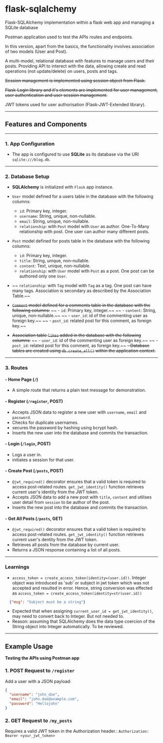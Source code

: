 # flask-sqlalchemy
Flask-SQLAlchemy implementation within a flask web app and managing a SQLite database

Postman application used to test the APIs routes and endpoints.

In this version, apart from the basics, the functionality involves association of two models (User and Post).

A multi-model, relational database with features to manage users and their posts. Providing API to interect with the data, allowing create and read operations (not update/delete) on users, posts and tags.

~~Session management is implemented using session object from Flask.~~

~~Flask-Login library and it's elements are implemented for user management, user authentication and user session management.~~

JWT tokens used for user authorisation (Flask-JWT-Extended library). 

---

## Features and Components
---

### 1. **App Configuration**
- The app is configured to use **SQLite** as its database via the URI `sqlite:///blog.db`.
---

### 2. **Database Setup**
- **SQLAlchemy** is initialized with `Flask` app instance.
- `User` model defined for a users table in the database with the following columns:
  - `id`: Primary key, integer.
  - `username`: String, unique, non-nullable.
  - `email`: String, unique, non-nullable.
  -  `relationship`: with `Post` model with `User` as author. One-To-Many relationship with post. One user can author many different posts.

- `Post` model defined for posts table in the database with the following columns:
  - `id`: Primary key, integer.
  - `title`: String, unique, non-nullable.
  - `content`: Text, unique, non-nullable.
  -  `relationship`: with `User` model with `Post` as a post. One post can be authored only one `User`.
 -  ~~ `relationship`: with `Tag` model with `Tag` as a tag. One post can have many tags. Association is secondary as described by the Association Table.~~

- ~~`Comment` model defined for a comments table in the database with the following columns:~~
 ~~ - `id`: Primary key, integer.~~
~~  - `content`: String, unique, non-nullable.~~
~~  -  `user_id`: id of the commenting user as foreign key.~~
~~    - `post_id`: related post for this comment, as foreign key.~~

- ~~Association table `likes` added in the database with the following columns:~~
~~  -  `user_id`: id of the commenting user as foreign key.~~
~~    - `post_id`: related post for this comment, as foreign key.~~
~~- Database tables are created using `db.create_all()` within the application context.~~
---

### 3. **Routes**
#### - **Home Page (`/`)**
  - A simple route that returns a plain text message for demonstration.

#### - **Register (`/register`, POST)**
  - Accepts JSON data to register a new user with `username`,  `email` and `password`.
  - Checks for duplicate usernames.
  - secures the password by hashing using bcrypt hash.
  - Inserts the new user into the database and commits the transaction.

#### - **Login (`/login`, POST)**
  - Logs a user in.
  - initiates a session for that user.

#### - **Create Post (`/posts`, POST)**
  - `@jwt_required()` decorator ensures that a valid token is required to access post-related routes. `get_jwt_identity()` function retrieves current user's identity from the JWT token.
  - Accepts JSON data to add a new post with `title`, `content` and utilises user detail from `session` to be author of the post.
  - Inserts the new post into the database and commits the transaction.

#### - **Get All Posts (`/posts`, GET)**
  - `@jwt_required()` decorator ensures that a valid token is required to access post-related routes. `get_jwt_identity()` function retrieves current user's dentity from the JWT token.
  - Retrieves all posts from the database by current user.
  - Returns a JSON response containing a list of all posts.

---
### Learnings
  - `access_token = create_access_token(identity=(user.id))`. Integer object was introduced as 'sub' or subject in jwt token which was not accepted and resulted in error. Hence, string conversion was effected as `access_token = create_access_token(identity=str(user.id))`
  
  ```json 
    {"msg": "Subject must be a string"}
  ``` 

  - Expected that when assigning `current_user_id = get_jwt_identity()`, may need to convert back to Integer. But not needed to. 
  - Reason: assuming that SQLAlchemy does the data type coercion of the String object into Integer automatically. To be reviewed.

---
## Example Usage
**Testing the APIs using Postman app**


### 1. **POST Request to `/register`**
Add a user with a JSON payload:
```json
{
  "username": "john_doe",
  "email": "john.doe@example.com",
  "password": "Hellojohn"
}
```

### 2. **GET Request to `/my_posts`**
Requires a valid JWT token in the Authorization header.:
`Authorization: Bearer <your_jwt_token>`
